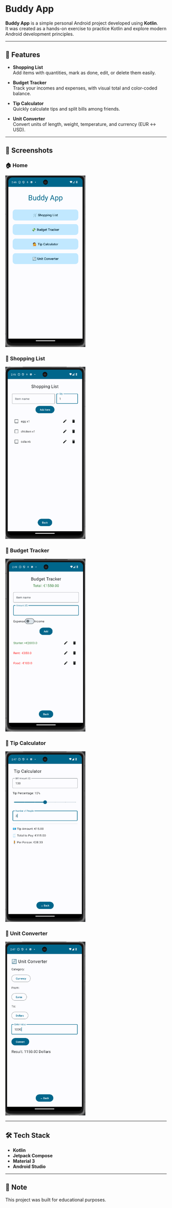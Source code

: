 # Buddy App

**Buddy App** is a simple personal Android project developed using **Kotlin**.  
It was created as a hands-on exercise to practice Kotlin and explore modern Android development principles.

---

## 📱 Features

- **Shopping List**  
  Add items with quantities, mark as done, edit, or delete them easily.

- **Budget Tracker**  
  Track your incomes and expenses, with visual total and color-coded balance.

- **Tip Calculator**  
  Quickly calculate tips and split bills among friends.

- **Unit Converter**  
  Convert units of length, weight, temperature, and currency (EUR ↔ USD).

---

## 📸 Screenshots

### 🏠 Home
<img src="app/src/main/java/com/example/buddyapp/screenshots/Homescreen.png" width="250"/>

### 🛒 Shopping List
<img src="app/src/main/java/com/example/buddyapp/screenshots/ShoppingList.png" width="250"/>

### 💸 Budget Tracker
<img src="app/src/main/java/com/example/buddyapp/screenshots/BudgetTracker.png" width="250"/>

### 🧮 Tip Calculator
<img src="app/src/main/java/com/example/buddyapp/screenshots/TipCalculator.png" width="250"/>

### 🔄 Unit Converter
<img src="app/src/main/java/com/example/buddyapp/screenshots/UnitConverter.png" width="250"/>

---

## 🛠 Tech Stack

- **Kotlin**
- **Jetpack Compose** 
- **Material 3**
- **Android Studio**

---

## 🚧 Note
This project was built for educational purposes.  
